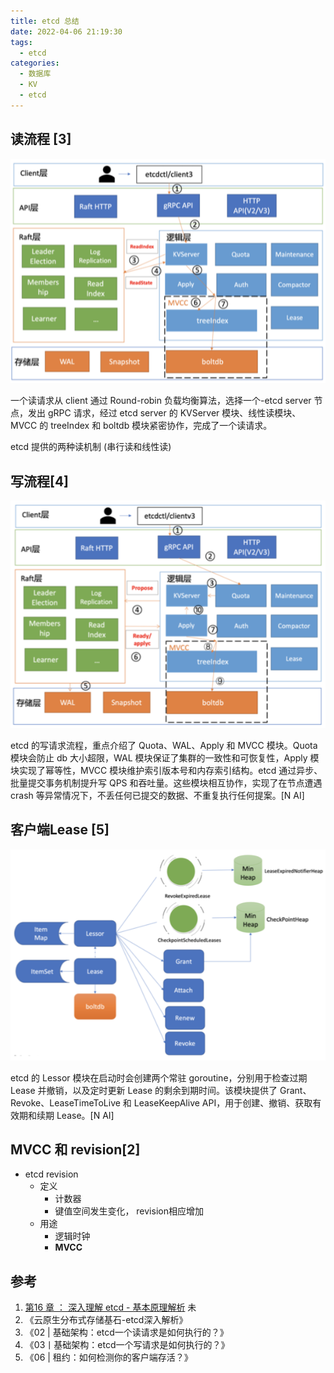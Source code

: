 ```yaml
---
title: etcd 总结
date: 2022-04-06 21:19:30
tags:
  - etcd
categories: 
  - 数据库
  - KV
  - etcd
---
```



<p></p>
<!-- more -->



## 读流程 [3]
![读流程](.\etcd\read1.png)

一个读请求从 client 通过 Round-robin 负载均衡算法，选择一个-etcd server 节点，发出 gRPC 请求，经过 etcd server 的 KVServer 模块、线性读模块、MVCC 的 treeIndex 和 boltdb 模块紧密协作，完成了一个读请求。  

etcd 提供的两种读机制 (串行读和线性读)   

## 写流程[4]
![写流程](.\etcd\write.png)

 etcd 的写请求流程，重点介绍了 Quota、WAL、Apply 和 MVCC 模块。Quota 模块会防止 db 大小超限，WAL 模块保证了集群的一致性和可恢复性，Apply 模块实现了幂等性，MVCC 模块维护索引版本号和内存索引结构。etcd 通过异步、批量提交事务机制提升写 QPS 和吞吐量。这些模块相互协作，实现了在节点遭遇 crash 等异常情况下，不丢任何已提交的数据、不重复执行任何提案。[N AI]

## 客户端Lease [5]
![客户端Lease](.\etcd\lease.png)

etcd 的 Lessor 模块在启动时会创建两个常驻 goroutine，分别用于检查过期 Lease 并撤销，以及定时更新 Lease 的剩余到期时间。该模块提供了 Grant、Revoke、LeaseTimeToLive 和 LeaseKeepAlive API，用于创建、撤销、获取有效期和续期 Lease。[N AI]  


## MVCC 和 revision[2]
+ etcd revision  
  - 定义   
    - 计数器  
    - 键值空间发生变化， revision相应增加  
  - 用途  
    - 逻辑时钟  
    - **MVCC**  

## 参考
1. [第16 章 ： 深入理解 etcd - 基本原理解析](https://edu.aliyun.com/lesson_1651_18365#_18365) 未
2. 《云原生分布式存储基石-etcd深入解析》
3. 《02 | 基础架构：etcd一个读请求是如何执行的？》
4. 《03丨基础架构：etcd一个写请求是如何执行的？》
5. 《06 | 租约：如何检测你的客户端存活？》



